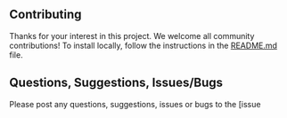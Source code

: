 ## Contributing

Thanks for your interest in this project. We welcome all community
contributions! To install locally, follow the instructions in the
[README.md](./README.md) file.

## Questions, Suggestions, Issues/Bugs

Please post any questions, suggestions, issues or bugs to the [issue